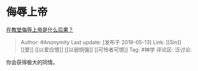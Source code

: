 # 侮辱上帝
[在教堂侮辱上帝是什么后果？](https://www.zhihu.com/question/323876858/answer/681842459)

> Author: #Anonymity
> Last update: [发布于 2019-05-13]
> Link: [[Sin]] [[爱]] [[以爱应恨]] [[以弱悯强]] [[可怜者可恨]]
> Tag: #神学
> 评论区:
> 泛讨论:

你会获得极大的同情。
